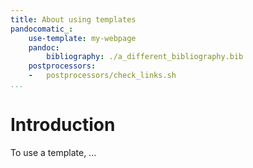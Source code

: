 ```yaml
---
title: About using templates
pandocomatic_:
    use-template: my-webpage
    pandoc:
        bibliography: ./a_different_bibliography.bib
    postprocessors:
    -   postprocessors/check_links.sh
...
```


# Introduction

To use a template, ...
